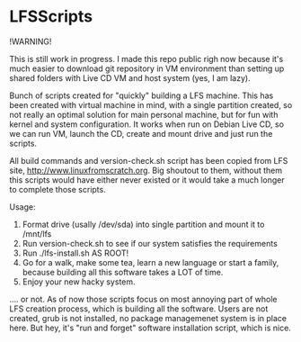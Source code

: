 # LFSScripts

!WARNING!

This is still work in progress. I made this repo public righ now because it's much easier to download git repository in VM environment than setting up shared folders with Live CD VM and host system (yes, I am lazy).

Bunch of scripts created for "quickly" building a LFS machine. This has been created with virtual machine in mind, with a single partition created, so not really an optimal solution for main personal machine, but for fun with kernel and system configuration. It works when run on Debian Live CD, so we can run VM, launch the CD, create and mount drive and just run the scripts.

All build commands and version-check.sh script has been copied from LFS site, http://www.linuxfromscratch.org. Big shoutout to them, without them this scripts would have either never existed or it would take a much longer to complete those scripts. 

Usage:
1. Format drive (usally /dev/sda) into single partition and mount it to /mnt/lfs
2. Run version-check.sh to see if our system satisfies the requirements
3. Run ./lfs-install.sh AS ROOT!
4. Go for a walk, make some tea, learn a new language or start a family, because building all this software takes a LOT of time.
5. Enjoy your new hacky system.

.... or not. As of now those scripts focus on most annoying part of whole LFS creation process, which is building all the software. Users are not created, grub is not installed, no package managemenet system is in place here. But hey, it's "run and forget" software installation script, which is nice.
